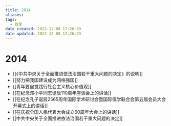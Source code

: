 ```yaml
---
title: 2014
aliases:
tags:
  - 目录
date created: 2022-12-08 17:26:39
date updated: 2022-12-08 17:26:39
---
```


# 2014

- [[《中共中央关于全面推进依法治国若干重大问题的决定》的说明]]
- [[努力把我国建设成为网络强国]]
- [[青年要自觉践行社会主义核心价值观]]
- [[在纪念邓小平同志诞辰110周年座谈会上的讲话]]
- [[在纪念孔子诞辰2565周年国际学术研讨会暨国际儒学联合会第五届会员大会开幕式上的讲话]]
- [[在庆祝全国人民代表大会成立60周年大会上的讲话]]
- [[中共中央关于全面推进依法治国若干重大问题的决定]]
